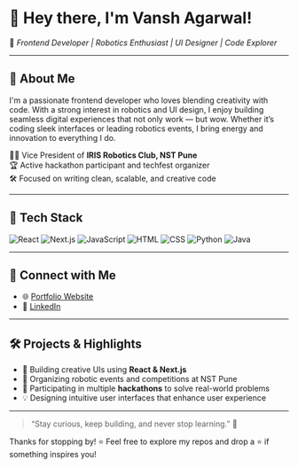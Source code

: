 # 👋 Hey there, I'm Vansh Agarwal!

🎯 *Frontend Developer | Robotics Enthusiast | UI Designer | Code Explorer*

---

## 🚀 About Me

I'm a passionate frontend developer who loves blending creativity with code. With a strong interest in robotics and UI design, I enjoy building seamless digital experiences that not only work — but wow. Whether it’s coding sleek interfaces or leading robotics events, I bring energy and innovation to everything I do.

👨‍💼 Vice President of **IRIS Robotics Club, NST Pune**  
🏆 Active hackathon participant and techfest organizer  
🛠️ Focused on writing clean, scalable, and creative code  

---

## 🧰 Tech Stack

![React](https://img.shields.io/badge/-React-61DAFB?style=flat&logo=react&logoColor=white)
![Next.js](https://img.shields.io/badge/-Next.js-black?style=flat&logo=next.js)
![JavaScript](https://img.shields.io/badge/-JavaScript-F7DF1E?style=flat&logo=javascript&logoColor=black)
![HTML](https://img.shields.io/badge/-HTML5-E34F26?style=flat&logo=html5&logoColor=white)
![CSS](https://img.shields.io/badge/-CSS3-1572B6?style=flat&logo=css3)
![Python](https://img.shields.io/badge/-Python-3776AB?style=flat&logo=python&logoColor=white)
![Java](https://img.shields.io/badge/-Java-007396?style=flat&logo=java)

---

## 🔗 Connect with Me

- 🌐 [Portfolio Website](https://portfolio-2-0-murex-three.vercel.app)  
- 💼 [LinkedIn](https://www.linkedin.com/in/vansh-agarwal-0413j/)

---

## 🛠️ Projects & Highlights

- 🔧 Building creative UIs using **React & Next.js**
- 🤖 Organizing robotic events and competitions at NST Pune
- 🧠 Participating in multiple **hackathons** to solve real-world problems
- 💡 Designing intuitive user interfaces that enhance user experience

---

> “Stay curious, keep building, and never stop learning.” 🚀

Thanks for stopping by! ⭐ Feel free to explore my repos and drop a ⭐ if something inspires you!

